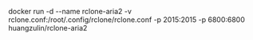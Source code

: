 docker run -d --name rclone-aria2 -v rclone.conf:/root/.config/rclone/rclone.conf -p 2015:2015 -p 6800:6800 huangzulin/rclone-aria2